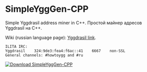 # SimpleYggGen-CPP
Simple Yggdrasil address miner in C++. Простой майнер адресов Yggdrasil на C++.

Wiki (russian language page): [Yggdrasil link](http://[300:529f:150c:eafe::6]/doku.php?id=yggdrasil:simpleygggen_cpp).

```
ILITA IRC:
Yggdrasil    324:9de3:fea4:f6ac::41    6667    non-SSL
General channels: #howtoygg and #ru
```
[![Download SimpleYggGen-CPP](https://a.fsdn.com/con/app/sf-download-button)](https://sourceforge.net/projects/simpleygggen/files/latest/download)